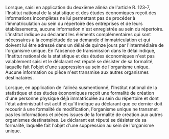 Lorsque, saisi en application du deuxième alinéa de l'article R. 123-7, l'Institut national de la statistique et des études économiques reçoit des informations incomplètes ne lui permettant pas de procéder à l'immatriculation au sein du répertoire des entreprises et de leurs établissements, aucune information n'est enregistrée au sein du répertoire. L'institut indique au déclarant les éléments complémentaires qui sont nécessaires à la complétude de sa demande d'immatriculation et qui doivent lui être adressé dans un délai de quinze jours par l'intermédiaire de l'organisme unique. En l'absence de transmission dans le délai indiqué, l'Institut national de la statistique et des études économiques n'est pas valablement saisi et le déclarant est réputé se désister de sa formalité, laquelle fait l'objet d'une suppression au sein de l'organisme unique. Aucune information ou pièce n'est transmise aux autres organismes destinataires.

Lorsque, en application de l'alinéa susmentionné, l'Institut national de la statistique et des études économiques reçoit une formalité de création d'une personne physique déjà immatriculée au sein du répertoire et dont l'état administratif est actif et qu'il indique au déclarant que ce dernier doit recourir à une formalité de modification, l'organisme unique ne transmet pas les informations et pièces issues de la formalité de création aux autres organismes destinataires. Le déclarant est réputé se désister de sa formalité, laquelle fait l'objet d'une suppression au sein de l'organisme unique.
